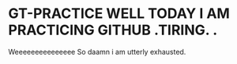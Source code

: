 # GT-PRACTICE WELL TODAY I AM PRACTICING GITHUB .TIRING. .
 

Weeeeeeeeeeeeeee
So daamn i am utterly exhausted.